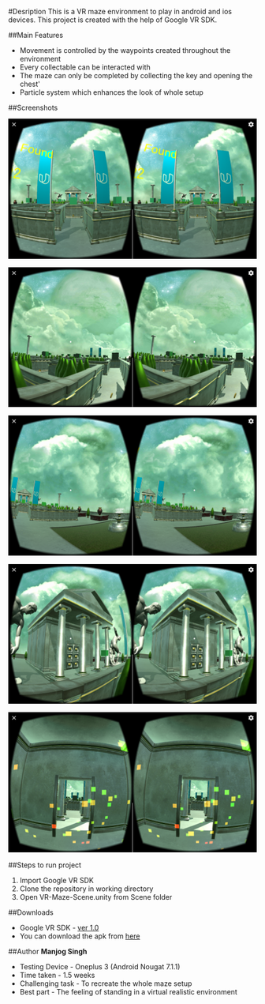 #Desription
This is a VR maze environment to play in android and ios devices. This project is created with the help of Google VR SDK.

##Main Features
* Movement is controlled by the waypoints created throughout the environment
* Every collectable can be interacted with
* The maze can only be completed by collecting the key and opening the chest'
* Particle system which enhances the look of whole setup

##Screenshots
<p><center><img src="Screenshots/Screenshot_20170219-000619.png" width="600"></center></p>
<p><center><img src="Screenshots/Screenshot_20170219-000759.png" width="600"></center></p>
<p><center><img src="Screenshots/Screenshot_20170219-000814.png" width="600"></center></p>
<p><center><img src="Screenshots/Screenshot_20170219-000838.png" width="600"></center></p>
<p><center><img src="Screenshots/Screenshot_20170219-000903.png" width="600"></center></p>

##Steps to run project
1. Import Google VR SDK
2. Clone the repository in working directory
3. Open VR-Maze-Scene.unity from Scene folder

##Downloads
* Google VR SDK - [ver 1.0](https://github.com/googlevr/gvr-unity-sdk/releases/tag/v1.0.0)
* You can download the apk from [here](https://github.com/manjogsingh/VR-Maze/releases/download/v1.0.0)

##Author
**Manjog Singh**
* Testing Device - Oneplus 3 (Android Nougat 7.1.1)
* Time taken - 1.5 weeks
* Challenging task - To recreate the whole maze setup
* Best part - The feeling of standing in a virtual realistic environment